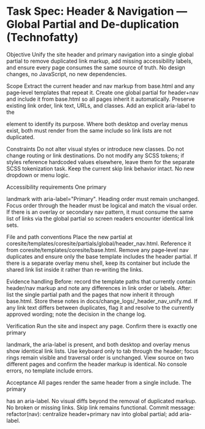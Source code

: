 # Task Spec: Header & Navigation — Global Partial and De‑duplication (Technofatty)

Objective
Unify the site header and primary navigation into a single global partial to remove duplicated link markup, add missing accessibility labels, and ensure every page consumes the same source of truth. No design changes, no JavaScript, no new dependencies.

Scope
Extract the current header and nav markup from base.html and any page‑level templates that repeat it. Create one global partial for header+nav and include it from base.html so all pages inherit it automatically. Preserve existing link order, link text, URLs, and classes. Add an explicit aria-label to the <nav> element to identify its purpose. Where both desktop and overlay menus exist, both must render from the same include so link lists are not duplicated.

Constraints
Do not alter visual styles or introduce new classes. Do not change routing or link destinations. Do not modify any SCSS tokens; if styles reference hardcoded values elsewhere, leave them for the separate SCSS tokenization task. Keep the current skip link behavior intact. No new dropdown or menu logic.

Accessibility requirements
One primary <nav> landmark with aria-label="Primary". Heading order must remain unchanged. Focus order through the header must be logical and match the visual order. If there is an overlay or secondary nav pattern, it must consume the same list of links via the global partial so screen readers encounter identical link sets.

File and path conventions
Place the new partial at coresite/templates/coresite/partials/global/header_nav.html. Reference it from coresite/templates/coresite/base.html. Remove any page‑level nav duplicates and ensure only the base template includes the header partial. If there is a separate overlay menu shell, keep its container but include the shared link list inside it rather than re‑writing the links.

Evidence handling
Before: record the template paths that currently contain header/nav markup and note any differences in link order or labels. After: list the single partial path and the pages that now inherit it through base.html. Store these notes in docs/change_logs/<YYYYMMDD>_header_nav_unify.md. If any link text differs between duplicates, flag it and resolve to the currently approved wording; note the decision in the change log.

Verification
Run the site and inspect any page. Confirm there is exactly one primary <nav> landmark, the aria-label is present, and both desktop and overlay menus show identical link lists. Use keyboard only to tab through the header; focus rings remain visible and traversal order is unchanged. View source on two different pages and confirm the header markup is identical. No console errors, no template include errors.

Acceptance
All pages render the same header from a single include. The primary <nav> has an aria-label. No visual diffs beyond the removal of duplicated markup. No broken or missing links. Skip link remains functional. Commit message: refactor(nav): centralize header+primary nav into global partial; add aria-label.

